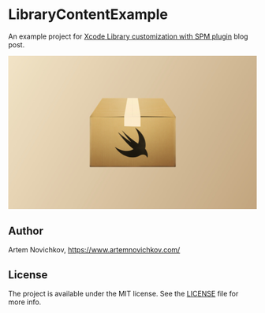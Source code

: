 # LibraryContentExample

An example project for [Xcode Library customization with SPM plugin](https://www.artemnovichkov.com/blog/xcode-library-customization-with-spm-plugin) blog post.

<p align="center"/>
  <img src=".github/cover.png"/>
</p>

## Author

Artem Novichkov, https://www.artemnovichkov.com/

## License

The project is available under the MIT license. See the [LICENSE](./LICENSE) file for more info.
